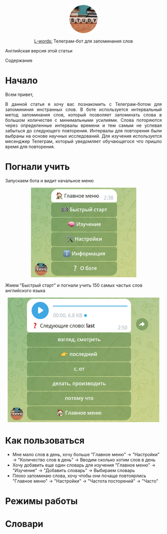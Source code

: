 <p align="center" width="100%"><img src="imgs/bot_logo.png" alt="Telegram-bot for memorizing words"></p>
<p align="center" width="100%"><a href="https://t.me/l_words_bot">L-words:</a> Телеграм-бот для запоминания слов</p>

Английская версия этой статьи

Содержание

# Начало

Всем привет,
<p align="justify">В данной статья я хочу вас познакомить с Телеграм-ботом для запомининия инстранных слов. В боте используется интервальный метод запоминания слов, который позволяет запоминать слова в большом количестве с минимальными усилиями. Слова поторяются через определенные интервалы времени и тем самым не успевая забыться до следующего повторения. Интервалы для повторения были выбраны на основе научных исследований. Для изучения используется месенджер Телеграм, который уведомляет обучающегося что пришло время для повторения.</p>

# Погнали учить
Запускаем бота и видит начальное меню
<p align="center" width="100%"><img src="imgs/start_ru.png" alt="Start menu of Telegram-bot for memorizing words"></p>
Жмем "Быстрый старт" и погнали учить 150 самых частых слов английского языка
<p align="center" width="100%"><img src="imgs/first_ru.png" alt="Firs word of Telegram-bot for memorizing words"></p>

# Как пользоваться
- Мне мало слов в день, хочу больше
  "Главное меню" -> "Настройки" -> "Количество слов в день" -> Вводим сколько хотим слов в день
- Хочу добавить еще один словарь для изучения
  "Главное меню" -> "Изучение" -> "Добавить словарь" -> Выбираем словарь
- Плохо запоминаю слова, хочу чтобы они почаще повтоярлись
  "Главное меню" -> "Настройки" -> "Частота посторений" -> "Часто"

# Режимы работы

# Словари

